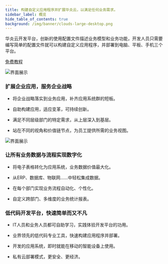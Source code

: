 ```yaml
---
title: 构建自定义应用程序并扩展华炎云，以满足任何业务需求。
sidebar_label: 概览
hide_table_of_contents: true
background: /img/banner/clouds-large-desktop.png
---
```


华炎云开发平台，创新的使用配置文件描述业务模型和业务功能，开发人员只需要编写简单的配置文件就可以构建自定义应用程序，并部署到电脑、平板、手机三个平台。

<a class="slds-button slds-button_brand slds-m-right_medium slds-var-p-vertical_xx-small" href="/docs/developer/home" >
免费教程
</a>

![界面展示](/assets/mac_ipad_iphone_list.png)

### 扩展企业应用，服务企业战略

 - 将企业战略落实到业务应用，补齐应用系统群的短板。

 - 自助构建应用，适应变革，可持续创新。
 
 - 满足不同层级部门的特定需求，从上层深入到基层。

 - 站在不同的视角和价值链节点，为员工提供所需的业务视图。

![界面展示](/assets/platform/platform.png)

	
### 让所有业务数据与流程实现数字化

 - 将电子表格转化为应用系统，业务数据价值最大化。

 - 从ERP、数据库、物联网......中轻松集成数据。

 - 在每个部门实现业务流程自动化、个性化。

 - 自定义跨部门、多维度的业务统计报表。 

	
### 低代码开发平台，快速简单而又不凡

 - IT人员和业务人员都可自助学习，实践体验开发平台的功用。

 - 业界领先的低代码专业工具，快速构建应用程序并部署。

 - 开发的应用系统，即时就能在移动的智能设备上使用。

 - 私有云部署模式，更安全、更经济。